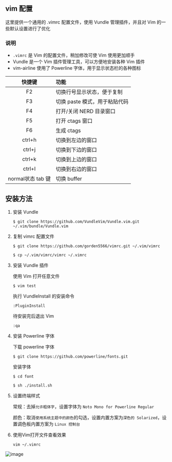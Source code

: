## vim 配置

这里提供一个通用的 .vimrc 配置文件，使用 Vundle 管理插件，并且对 Vim 的一些默认设置进行了优化

### 说明
	
* `.vimrc` 是 Vim 的配置文件，稍加修改可使 Vim 使用更加顺手
* Vundle 是一个 Vim 插件管理工具，可以方便地安装各种 Vim 插件
* vim-airline 使用了 Powerline 字体，用于显示状态栏的各种图标

|快捷键|功能|
|:----:|:---|
|F2|切换行号显示状态，便于复制|
|F3|切换 paste 模式，用于粘贴代码|
|F4|打开/关闭 NERD 目录窗口|
|F5|打开 ctags 窗口|
|F6|生成 ctags|
|ctrl+h|切换到左边的窗口|
|ctrl+j|切换到下边的窗口|
|ctrl+k|切换到上边的窗口|
|ctrl+l|切换到右边的窗口|
|normal状态 tab 键|切换 buffer|

## 安装方法

1. 安装 Vundle

	`$ git clone https://github.com/VundleVim/Vundle.vim.git ~/.vim/bundle/Vundle.vim`

2. 复制 vimrc 配置文件

	`$ git clone https://github.com/gorden5566/vimrc.git ~/.vim/vimrc`

	`$ cp ~/.vim/vimrc/vimrc ~/.vimrc`

3. 安装 Vundle 插件

	使用 Vim 打开任意文件

	`$ vim test`

	执行 VundleInstall 的安装命令

	`:PluginInstall`

	待安装完后退出 Vim

	`:qa`

4. 安装 Powerline 字体

	下载 powerline 字体

	`$ git clone https://github.com/powerline/fonts.git`

	安装字体

	`$ cd font`
	
	`$ sh ./install.sh`
5. 设置终端样式
	
	常规：去掉`允许粗体字`，设置字体为 `Noto Mono for Powerline Regular`
	
	颜色：取消`使用系统主题中的颜色`的勾选，设置内置方案为`深色的 Solarized`，设置调色板内置方案为 `Linux 控制台`
	
6. 使用Vim打开文件查看效果

	`vim ~/.vimrc`

![image](https://github.com/gorden5566/vimrc/raw/master/screenshot/vimrc.png)
